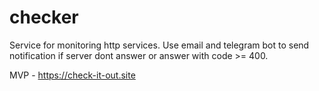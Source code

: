 # checker
Service for monitoring http services. Use email and telegram bot to send notification if server dont answer or answer with code >= 400.

MVP - https://check-it-out.site
